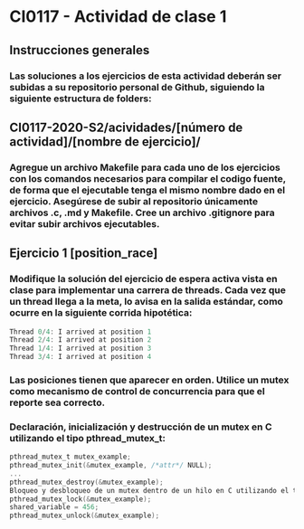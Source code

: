 # CI0117 - Actividad de clase 1
## Instrucciones generales
### Las soluciones a los ejercicios de esta actividad deberán ser subidas a su repositorio personal de Github, siguiendo la siguiente estructura de folders:

## CI0117-2020-S2/acividades/[número de actividad]/[nombre de ejercicio]/
### Agregue un archivo Makefile para cada uno de los ejercicios con los comandos necesarios para compilar el codigo fuente, de forma que el ejecutable tenga el mismo nombre dado en el ejercicio. Asegúrese de subir al repositorio únicamente archivos .c, .md y Makefile. Cree un archivo .gitignore para evitar subir archivos ejecutables.

## Ejercicio 1 [position_race]
### Modifique la solución del ejercicio de espera activa vista en clase para implementar una carrera de threads. Cada vez que un thread llega a la meta, lo avisa en la salida estándar, como ocurre en la siguiente corrida hipotética:

```c
Thread 0/4: I arrived at position 1
Thread 2/4: I arrived at position 2
Thread 1/4: I arrived at position 3
Thread 3/4: I arrived at position 4
```

### Las posiciones tienen que aparecer en orden. Utilice un mutex como mecanismo de control de concurrencia para que el reporte sea correcto.

### Declaración, inicialización y destrucción de un mutex en C utilizando el tipo pthread_mutex_t:

```c
pthread_mutex_t mutex_example;
pthread_mutex_init(&mutex_example, /*attr*/ NULL);
...
pthread_mutex_destroy(&mutex_example);
Bloqueo y desbloqueo de un mutex dentro de un hilo en C utilizando el tipo pthread_mutex_t:
pthread_mutex_lock(&mutex_example);
shared_variable = 456;
pthread_mutex_unlock(&mutex_example);
```